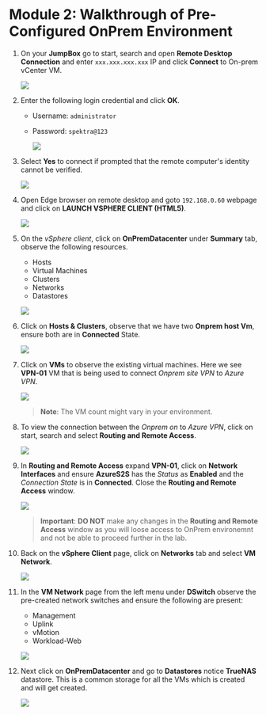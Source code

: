# Module 2: Walkthrough of Pre-Configured OnPrem Environment

1. On your **JumpBox** go to start, search and open **Remote Desktop Connection** and enter `xxx.xxx.xxx.xxx` IP and click **Connect** to On-prem vCenter VM.

   ![](./Images/avs-1.1.v2.jpg)

2. Enter the following login credential and click **OK**.
    
    - Username: `administrator`
    - Password: `spektra@123`

      ![](./Images/avs-2v2.jpg)

3. Select **Yes** to connect if prompted that the remote computer's identity cannot be verified.

      ![](./Images/avs-3.png)

4. Open Edge browser on remote desktop and goto `192.168.0.60` webpage and click on **LAUNCH VSPHERE CLIENT (HTML5)**.

    ![](./Images/avs-4.png)

5. On the *vSphere client*, click on **OnPremDatacenter** under **Summary** tab, observe the following resources.

    - Hosts
    - Virtual Machines 
    - Clusters
    - Networks
    - Datastores

    ![](./Images/avs-5.png)

6. Click on **Hosts & Clusters**, observe that we have two **Onprem host Vm**, ensure both are in **Connected** State. 

   ![](./Images/avs-6.png)

7. Click on **VMs** to observe the existing virtual machines. Here we see **VPN-01** VM that is being used to connect *Onprem site VPN* to *Azure VPN*.

   ![](./Images/avs-7.png)

    >**Note**: The VM count might vary in your environment.

8. To view the connection between the *Onprem on* to *Azure VPN*, click on start, search and select **Routing and Remote Access**.

    ![](./Images/avs-8.png)

9. In **Routing and Remote Access** expand **VPN-01**, click on **Network Interfaces** and ensure **AzureS2S** has the *Status* as **Enabled** and the *Connection State* is in **Connected**. Close the **Routing and Remote Access** window.

    ![](./Images/avs-9.png)

    >**Important**: **DO NOT** make any changes in the **Routing and Remote Access** window as you will loose access to OnPrem environemnt and not be able to proceed further in the lab. 

10. Back on the **vSphere Client** page, click on **Networks** tab and select **VM Network**.

    ![](./Images/avs-10.png)

11. In the **VM Network** page from the left menu under **DSwitch** observe the pre-created network switches and ensure the following are present:

    - Management
    - Uplink 
    - vMotion
    - Workload-Web

    ![](./Images/avs-11.png)

12. Next click on **OnPremDatacenter** and go to **Datastores** notice **TrueNAS** datastore. This is a common storage for all the VMs which is created and will get created.

    ![](./Images/avs-12.png)
